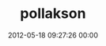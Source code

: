---
title: "pollakson"
date: 2012-05-18 09:27:26 00:00
permalink: /pollakson
twitter: ""
likes: [16,180]
id: 269
gravatar: "http://www.gravatar.com/avatar/2eafb316f278c848b521b7c06dcc6224"
---